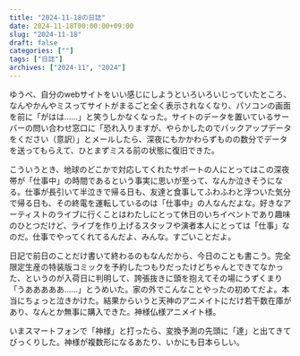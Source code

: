 ```yaml
---
title: "2024-11-18の日誌"
date: 2024-11-18T00:00:00+09:00
slug: "2024-11-18"
draft: false
categories: [""]
tags: ["日誌"]
archives: ["2024-11", "2024"]
---
```

ゆうべ、自分のwebサイトをいい感じにしようといろいろいじっていたところ、なんやかんやミスってサイトがまるごと全く表示されなくなり、パソコンの画面を前に「がはは……」と笑うしかなくなった。サイトのデータを置いているサーバーの問い合わせ窓口に「恐れ入りますが、やらかしたのでバックアップデータをください（意訳）」とメールしたら、深夜にもかかわらずものの数分でデータを送ってもらえて、ひとまずミスる前の状態に復旧できた。

こういうとき、地球のどこかで対応してくれたサポートの人にとってはこの深夜帯が「仕事中」の時間であるという事実に思いが至って、なんか泣きそうになる。仕事が長引いて半泣きで帰る日も、友達と食事してふわふわと浮ついた気分で帰る日も、その終電を運転しているのは「仕事中」の人なんだよな。好きなアーティストのライブに行くことはわたしにとって休日のいちイベントであり趣味のひとつだけど、ライブを作り上げるスタッフや演者本人にとっては「仕事」なのだ。仕事でやってくれてるんだよ、みんな。すごいことだよ。

日記で前日のことだけ書いて終わるのもなんだから、今日のことも書こう。完全限定生産の特装版コミックを予約したつもりだったけどちゃんとできてなかった、というのが入荷日に判明して、誇張抜きに頭を抱えてその場にうずくまり「うあああああ……」とうめいた。家の外でこんなことやったの初めてだよ。本当にちょっと泣きかけた。結果からいうと天神のアニメイトにだけ若干数在庫があり、なんとか無事に購入できた。神様仏様アニメイト様。

いまスマートフォンで「神様」と打ったら、変換予測の先頭に「達」と出てきてびっくりした。神様が複数形になるあたり、いかにも日本らしい。
